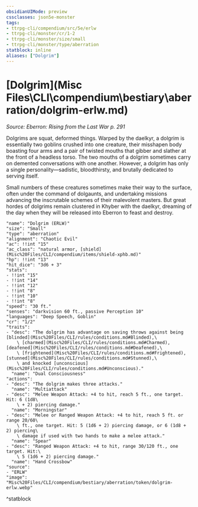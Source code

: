 ```yaml
---
obsidianUIMode: preview
cssclasses: json5e-monster
tags:
- ttrpg-cli/compendium/src/5e/erlw
- ttrpg-cli/monster/cr/1-2
- ttrpg-cli/monster/size/small
- ttrpg-cli/monster/type/aberration
statblock: inline
aliases: ["Dolgrim"]
---
```

# [Dolgrim](Misc Files\CLI\compendium\bestiary\aberration/dolgrim-erlw.md)
*Source: Eberron: Rising from the Last War p. 291*  

Dolgrims are squat, deformed things. Warped by the daelkyr, a dolgrim is essentially two goblins crushed into one creature, their misshapen body boasting four arms and a pair of twisted mouths that gibber and slather at the front of a headless torso. The two mouths of a dolgrim sometimes carry on demented conversations with one another. However, a dolgrim has only a single personality—sadistic, bloodthirsty, and brutally dedicated to serving itself.

Small numbers of these creatures sometimes make their way to the surface, often under the command of dolgaunts, and undertaking missions advancing the inscrutable schemes of their malevolent masters. But great hordes of dolgrims remain clustered in Khyber with the daelkyr, dreaming of the day when they will be released into Eberron to feast and destroy.

```statblock
"name": "Dolgrim (ERLW)"
"size": "Small"
"type": "aberration"
"alignment": "Chaotic Evil"
"ac": !!int "15"
"ac_class": "natural armor, [shield](Misc%20Files/CLI/compendium/items/shield-xphb.md)"
"hp": !!int "13"
"hit_dice": "3d6 + 3"
"stats":
- !!int "15"
- !!int "14"
- !!int "12"
- !!int "8"
- !!int "10"
- !!int "8"
"speed": "30 ft."
"senses": "darkvision 60 ft., passive Perception 10"
"languages": "Deep Speech, Goblin"
"cr": "1/2"
"traits":
- "desc": "The dolgrim has advantage on saving throws against being [blinded](Misc%20Files/CLI/rules/conditions.md#Blinded),\
    \ [charmed](Misc%20Files/CLI/rules/conditions.md#Charmed), [deafened](Misc%20Files/CLI/rules/conditions.md#Deafened),\
    \ [frightened](Misc%20Files/CLI/rules/conditions.md#Frightened), [stunned](Misc%20Files/CLI/rules/conditions.md#Stunned),\
    \ and knocked [unconscious](Misc%20Files/CLI/rules/conditions.md#Unconscious)."
  "name": "Dual Consciousness"
"actions":
- "desc": "The dolgrim makes three attacks."
  "name": "Multiattack"
- "desc": "Melee Weapon Attack: +4 to hit, reach 5 ft., one target. Hit: 6 (1d8\
    \ + 2) piercing damage."
  "name": "Morningstar"
- "desc": "Melee or Ranged Weapon Attack: +4 to hit, reach 5 ft. or range 20/60\
    \ ft., one target. Hit: 5 (1d6 + 2) piercing damage, or 6 (1d8 + 2) piercing\
    \ damage if used with two hands to make a melee attack."
  "name": "Spear"
- "desc": "Ranged Weapon Attack: +4 to hit, range 30/120 ft., one target. Hit:\
    \ 5 (1d6 + 2) piercing damage."
  "name": "Hand Crossbow"
"source":
- "ERLW"
"image": "Misc%20Files/CLI/compendium/bestiary/aberration/token/dolgrim-erlw.webp"
```
^statblock